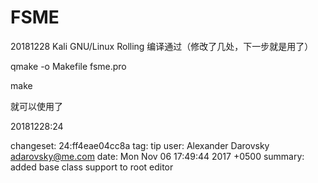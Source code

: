 # FSME

20181228 Kali GNU/Linux Rolling 编译通过（修改了几处，下一步就是用了）

qmake -o Makefile fsme.pro

make

就可以使用了




20181228:24


changeset:   24:ff4eae04cc8a
tag:         tip
user:        Alexander Darovsky <adarovsky@me.com>
date:        Mon Nov 06 17:49:44 2017 +0500
summary:     added base class support to root editor


